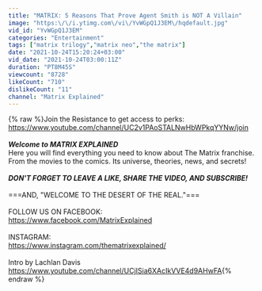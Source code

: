 ```yaml
---
title: "MATRIX: 5 Reasons That Prove Agent Smith is NOT A Villain"
image: "https:\/\/i.ytimg.com\/vi\/YvWGpQ1J3EM\/hqdefault.jpg"
vid_id: "YvWGpQ1J3EM"
categories: "Entertainment"
tags: ["matrix trilogy","matrix neo","the matrix"]
date: "2021-10-24T15:20:24+03:00"
vid_date: "2021-10-24T03:00:11Z"
duration: "PT8M45S"
viewcount: "8728"
likeCount: "710"
dislikeCount: "11"
channel: "Matrix Explained"
---
```

{% raw %}Join the Resistance to get access to perks:<br /><a rel="nofollow" target="blank" href="https://www.youtube.com/channel/UC2v1PAoSTALNwHbWPkqYYNw/join">https://www.youtube.com/channel/UC2v1PAoSTALNwHbWPkqYYNw/join</a><br /><br />***Welcome to MATRIX EXPLAINED***<br />Here you will find everything you need to know about The Matrix franchise. From the movies to the comics. Its universe, theories, news, and secrets!<br /><br />***DON'T FORGET TO LEAVE A LIKE, SHARE THE VIDEO, AND SUBSCRIBE!***<br /><br />===AND, &quot;WELCOME TO THE DESERT OF THE REAL.&quot;===<br /><br />FOLLOW US ON FACEBOOK:<br /><a rel="nofollow" target="blank" href="https://www.facebook.com/MatrixExplained">https://www.facebook.com/MatrixExplained</a><br /><br />INSTAGRAM:<br /><a rel="nofollow" target="blank" href="https://www.instagram.com/thematrixexplained/">https://www.instagram.com/thematrixexplained/</a><br /><br />Intro by Lachlan Davis <a rel="nofollow" target="blank" href="https://www.youtube.com/channel/UCjISia6XAcIkVVE4d9AHwFA">https://www.youtube.com/channel/UCjISia6XAcIkVVE4d9AHwFA</a>{% endraw %}
